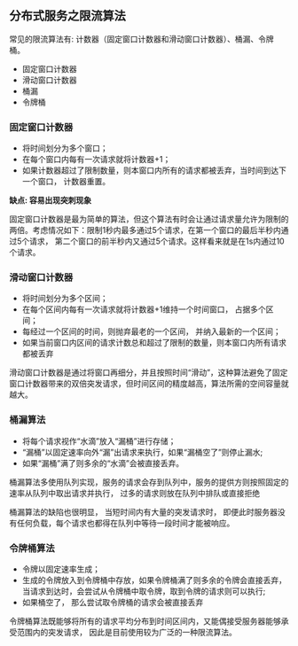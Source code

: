 ## 分布式服务之限流算法

常见的限流算法有: 计数器（固定窗口计数器和滑动窗口计数器）、桶漏、令牌桶。

- 固定窗口计数器
- 滑动窗口计数器
- 桶漏
- 令牌桶



### 固定窗口计数器

- 将时间划分为多个窗口；
- 在每个窗口内每有一次请求就将计数器+1；
- 如果计数器超过了限制数量，则本窗口内所有的请求都被丢弃，当时间到达下一个窗口， 计数器重置。

**缺点: 容易出现突刺现象**

固定窗口计数器是最为简单的算法，但这个算法有时会让通过请求量允许为限制的两倍。考虑情况如下：限制1秒内最多通过5个请求，在第一个窗口的最后半秒内通过5个请求， 第二个窗口的前半秒内又通过5个请求。这样看来就是在1s内通过10个请求。



### 滑动窗口计数器

- 将时间划分为多个区间；
- 在每个区间内每有一次请求就将计数器+1维持一个时间窗口， 占据多个区间；
- 每经过一个区间的时间，则抛弃最老的一个区间， 并纳入最新的一个区间；
- 如果当前窗口内区间的请求计数总和超过了限制的数量，则本窗口内所有请求都被丢弃

滑动窗口计数器是通过将窗口再细分，并且按照时间“滑动”，这种算法避免了固定窗口计数器带来的双倍突发请求，但时间区间的精度越高，算法所需的空间容量就越大。



### 桶漏算法

- 将每个请求视作“水滴”放入“漏桶”进行存储；
- “漏桶”以固定速率向外“漏”出请求来执行，如果“漏桶空了”则停止漏水;
- 如果“漏桶”满了则多余的“水滴”会被直接丢弃。

桶漏算法多使用队列实现，服务的请求会存到队列中，服务的提供方则按照固定的速率从队列中取出请求并执行， 过多的请求则放在队列中排队或直接拒绝

桶漏算法的缺陷也很明显， 当短时间内有大量的突发请求时， 即便此时服务器没有任何负载，每个请求也都得在队列中等待一段时间才能被响应。



### 令牌桶算法

- 令牌以固定速率生成；
- 生成的令牌放入到令牌桶中存放，如果令牌桶满了则多余的令牌会直接丢弃， 当请求到达时，会尝试从令牌桶中取令牌，取到令牌的请求则可以执行;
- 如果桶空了， 那么尝试取令牌桶的请求会被直接丢弃

令牌桶算法既能够将所有的请求平均分布到时间区间内，又能偶接受服务器能够承受范围内的突发请求， 因此是目前使用较为广泛的一种限流算法。

